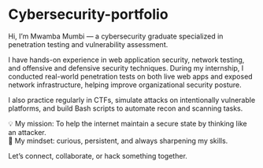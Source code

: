 # Cybersecurity-portfolio
Hi, I’m Mwamba Mumbi — a cybersecurity graduate specialized in penetration testing and vulnerability assessment.  


I have hands-on experience in web application security, network testing, and offensive and defensive security techniques. During my internship, I conducted real-world penetration tests on both live web apps and exposed network infrastructure, helping improve organizational security posture.

I also practice regularly in CTFs, simulate attacks on intentionally vulnerable platforms, and build Bash scripts to automate recon and scanning tasks.

💡 My mission: To help the internet maintain a secure state by thinking like an attacker.  
🔎 My mindset: curious, persistent, and always sharpening my skills.

Let’s connect, collaborate, or hack something together.
